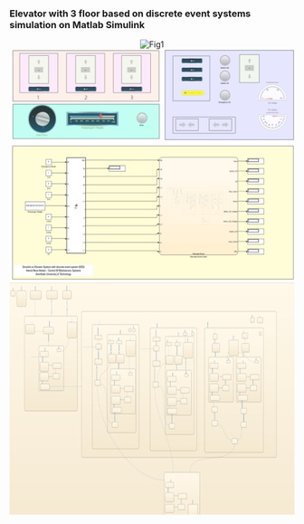 ### Elevator with 3 floor based on discrete event systems simulation on Matlab Simulink

<p align="center">
  <img title="Fig1" height="410" src="images/3.gif">
  <br />
  <img title="Fig2" height="410" src="images/1.png">
  <br />
  <img title="Fig3" height="410" src="images/2.png">
</p>


